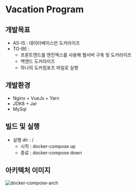 # Vacation Program 

## 개발목표
- AS-IS : 데이터베이스만 도커라이즈
- TO-BE : 
  - 프론트엔드를 엔진엑스를 사용해 웹서버 구축 및 도커라이즈 
  - 백엔드 도커라이즈 
  - 하나의 도커컴포즈 파일로 실행

## 개발환경
- Nginx + VueJs + Yarn
- JDK8 + Jar
- MySql 

## 빌드 및 실행
- 실행 dir : /
  - 시작 : docker-compose up 
  - 종료 : docker-compose down

## 아키텍처 이미지
![docker-compose-arch](https://user-images.githubusercontent.com/20297475/106726211-78322800-664d-11eb-8360-948130fca78b.jpg)
